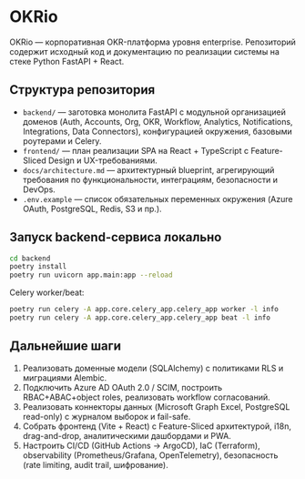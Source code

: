 # OKRio

OKRio — корпоративная OKR-платформа уровня enterprise. Репозиторий содержит исходный код и документацию по реализации системы на стеке Python FastAPI + React.

## Структура репозитория

- `backend/` — заготовка монолита FastAPI с модульной организацией доменов (Auth, Accounts, Org, OKR, Workflow, Analytics, Notifications, Integrations, Data Connectors), конфигурацией окружения, базовыми роутерами и Celery.
- `frontend/` — план реализации SPA на React + TypeScript с Feature-Sliced Design и UX-требованиями.
- `docs/architecture.md` — архитектурный blueprint, агрегирующий требования по функциональности, интеграциям, безопасности и DevOps.
- `.env.example` — список обязательных переменных окружения (Azure OAuth, PostgreSQL, Redis, S3 и пр.).

## Запуск backend-сервиса локально

```bash
cd backend
poetry install
poetry run uvicorn app.main:app --reload
```

Celery worker/beat:

```bash
poetry run celery -A app.core.celery_app.celery_app worker -l info
poetry run celery -A app.core.celery_app.celery_app beat -l info
```

## Дальнейшие шаги

1. Реализовать доменные модели (SQLAlchemy) с политиками RLS и миграциями Alembic.
2. Подключить Azure AD OAuth 2.0 / SCIM, построить RBAC+ABAC+object roles, реализовать workflow согласований.
3. Реализовать коннекторы данных (Microsoft Graph Excel, PostgreSQL read-only) с журналом выборок и fail-safe.
4. Собрать фронтенд (Vite + React) с Feature-Sliced архитектурой, i18n, drag-and-drop, аналитическими дашбордами и PWA.
5. Настроить CI/CD (GitHub Actions → ArgoCD), IaC (Terraform), observability (Prometheus/Grafana, OpenTelemetry), безопасность (rate limiting, audit trail, шифрование).
